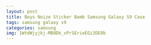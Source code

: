 ```yaml
---
layout: post
title: Boys Noize Sticker Bomb Samsung Galaxy S9 Case
tags: samsung galaxy s9
categories: samsung
img: 1WtdWjyjkj-MB8Dk_xPrSErieEGi3DE0b
---
```

